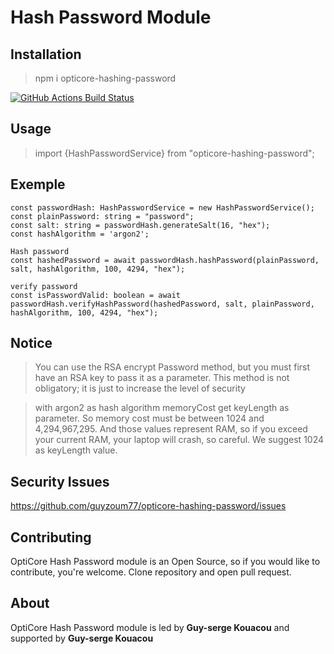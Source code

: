 # Hash Password Module

Installation
------------
<blockquote>npm i opticore-hashing-password</blockquote>

<p align="center">

<a href="https://github.com/opticore-hashpassword/actions?query=workflow%3ATests+branch%3Amaster"><img src="https://github.com/opticore-hashpassword/workflows/Tests/badge.svg?branch=master" alt="GitHub Actions Build Status"></a></p>


Usage
-------------
<blockquote>import {HashPasswordService} from "opticore-hashing-password";</blockquote>

Exemple
-------------
```hash password
const passwordHash: HashPasswordService = new HashPasswordService();
const plainPassword: string = "password";
const salt: string = passwordHash.generateSalt(16, "hex");
const hashAlgorithm = 'argon2';
```

```hash password
Hash password
const hashedPassword = await passwordHash.hashPassword(plainPassword, salt, hashAlgorithm, 100, 4294, "hex");
```

```verify password
verify password
const isPasswordValid: boolean = await passwordHash.verifyHashPassword(hashedPassword, salt, plainPassword, hashAlgorithm, 100, 4294, "hex");
```

Notice
-------------
<blockquote>
You can use the RSA encrypt Password method, but you must first have an RSA key 
to pass it as a parameter. This method is not obligatory; 
it is just to increase the level of security
</blockquote>

<blockquote>
with argon2 as hash algorithm memoryCost get keyLength as parameter. So memory cost must be between 
1024 and 4,294,967,295. And those values represent RAM, so if you exceed your current RAM, your laptop
will crash, so careful. We suggest 1024 as keyLength value.
</blockquote>

Security Issues
---------------
https://github.com/guyzoum77/opticore-hashing-password/issues

Contributing
------------
OptiCore Hash Password module is an Open Source, so if you would like to contribute, you're welcome. Clone repository and open pull request.

About
--------
OptiCore Hash Password module is led by **Guy-serge Kouacou** and supported by **Guy-serge Kouacou**

